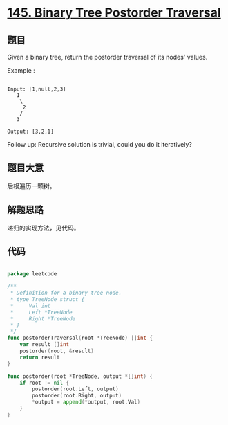 # [145. Binary Tree Postorder Traversal](https://leetcode.com/problems/binary-tree-postorder-traversal/)

## 题目


Given a binary tree, return the postorder traversal of its nodes' values.



Example :

```

Input: [1,null,2,3]
   1
    \
     2
    /
   3

Output: [3,2,1]

```


Follow up: Recursive solution is trivial, could you do it iteratively?


 

## 题目大意

后根遍历一颗树。

## 解题思路

递归的实现方法，见代码。





## 代码

```go

package leetcode

/**
 * Definition for a binary tree node.
 * type TreeNode struct {
 *     Val int
 *     Left *TreeNode
 *     Right *TreeNode
 * }
 */
func postorderTraversal(root *TreeNode) []int {
	var result []int
	postorder(root, &result)
	return result
}

func postorder(root *TreeNode, output *[]int) {
	if root != nil {
		postorder(root.Left, output)
		postorder(root.Right, output)
		*output = append(*output, root.Val)
	}
}

```